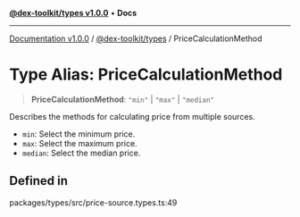[**@dex-toolkit/types v1.0.0**](../README.md) • **Docs**

***

[Documentation v1.0.0](../../../packages.md) / [@dex-toolkit/types](../README.md) / PriceCalculationMethod

# Type Alias: PriceCalculationMethod

> **PriceCalculationMethod**: `"min"` \| `"max"` \| `"median"`

Describes the methods for calculating price from multiple sources.
- `min`: Select the minimum price.
- `max`: Select the maximum price.
- `median`: Select the median price.

## Defined in

packages/types/src/price-source.types.ts:49
